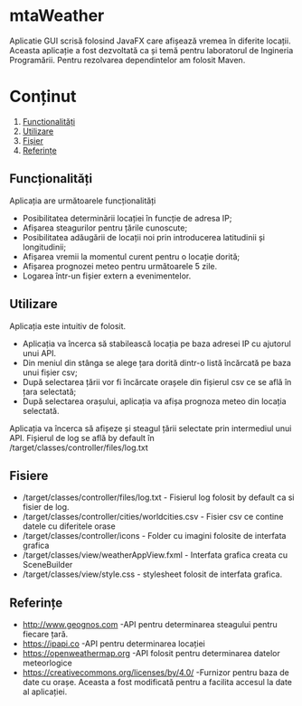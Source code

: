 # mtaWeather

Aplicatie GUI scrisă folosind JavaFX care afișează vremea în diferite locații.
Aceasta aplicație a fost dezvoltată ca și temă pentru laboratorul de Ingineria Programării.
Pentru rezolvarea dependintelor am folosit Maven.

# Conținut
1. [Functionalități](#Funcționalități)
2. [Utilizare](#Utilizare)
3. [Fișier](#Fișiere)
4. [Referințe](#Referințe)

## Funcționalități
Aplicația are următoarele funcționalități
- Posibilitatea determinării locației în funcție de adresa IP;
- Afișarea steagurilor pentru țările cunoscute;
- Posibilitatea adăugării de locații noi prin introducerea latitudinii și longitudinii;
- Afișarea vremii la momentul curent pentru o locație dorită;
- Afișarea prognozei meteo pentru următoarele 5 zile.
- Logarea într-un fișier extern a evenimentelor.

## Utilizare
Aplicația este intuitiv de folosit.
- Aplicația va încerca să stabilească locația pe baza adresei IP cu ajutorul unui API.
- Din meniul din stânga se alege țara dorită dintr-o listă încărcată pe baza unui fișier csv;
- După selectarea țării vor fi încărcate orașele din fișierul csv ce se află în țara selectată;
- După selectarea orașului, aplicația va afișa prognoza meteo din locația selectată.

Aplicația va încerca să afișeze și steagul țării selectate prin intermediul unui API.
Fișierul de log se află by default în /target/classes/controller/files/log.txt

## Fisiere
- /target/classes/controller/files/log.txt - Fisierul log folosit by default ca si fisier de log.
- /target/classes/controller/cities/worldcities.csv - Fisier csv ce contine datele cu diferitele orase
- /target/classes/controller/icons - Folder cu imagini folosite de interfata grafica
- /target/classes/view/weatherAppView.fxml - Interfata grafica creata cu SceneBuilder
- /target/classes/view/style.css - stylesheet folosit de interfata grafica.

## Referințe
 * http://www.geognos.com -API pentru determinarea steagului pentru fiecare țară.
*  https://ipapi.co -API pentru determinarea locației
* https://openweathermap.org -API folosit pentru determinarea datelor meteorlogice
* https://creativecommons.org/licenses/by/4.0/ -Furnizor pentru baza de date cu orașe. Aceasta a fost modificată pentru a facilita accesul la date al aplicației.
